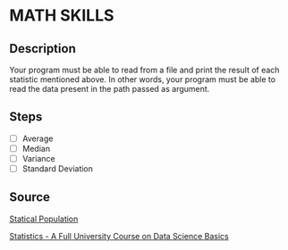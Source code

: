 #   MATH SKILLS
##  Description
Your program must be able to read from a file and print the result of each statistic mentioned above. In other words, your program must be able to read the data present in the path passed as argument. 

##  Steps
+   [ ] Average
+   [ ] Median
+   [ ] Variance
+   [ ] Standard Deviation

##  Source
[Statical Population](https://en.wikipedia.org/wiki/Statistical_population)

[Statistics - A Full University Course on Data Science Basics](https://www.youtube.com/watch?v=xxpc-HPKN28)
